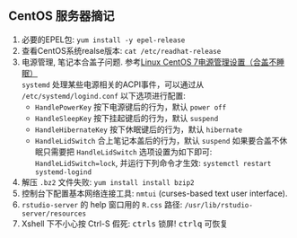 ## CentOS 服务器摘记

1. 必要的EPEL包: `yum install -y epel-release`
1. 查看CentOS系统realse版本: `cat /etc/readhat-release`
1. 电源管理, 笔记本合盖子问题.
   参考[Linux CentOS 7电源管理设置（合盖不睡眠）](http://www.jianshu.com/p/f8f2692b1d7a)  
   `systemd` 处理某些电源相关的ACPI事件，可以通过从 `/etc/systemd/logind.conf`
   以下选项进行配置:
   - `HandlePowerKey` 按下电源键后的行为，默认 `power off`
   - `HandleSleepKey` 按下挂起键后的行为，默认 `suspend`
   - `HandleHibernateKey` 按下休眠键后的行为，默认 `hibernate`
   - `HandleLidSwitch` 合上笔记本盖后的行为，默认 `suspend`
   如果要合盖不休眠只需要把 `HandleLidSwitch` 选项设置为如下即可:
   `HandleLidSwitch=lock`, 并运行下列命令才生效:
   `systemctl restart systemd-logind`
1. 解压 `.bz2` 文件失败: `yum install install bzip2`
1. 控制台下配置基本网络连接工具: `nmtui` (curses-based text user interface).
1. `rstudio-server` 的 help 窗口用的 `R.css` 路径:
   `/usr/lib/rstudio-server/resources`
1. Xshell 下不小心按 Ctrl-S 假死: <kbd>ctrl</kbd><kbd>s</kbd> 锁屏!
   <kbd>ctrl</kbd><kbd>q</kbd> 可恢复
